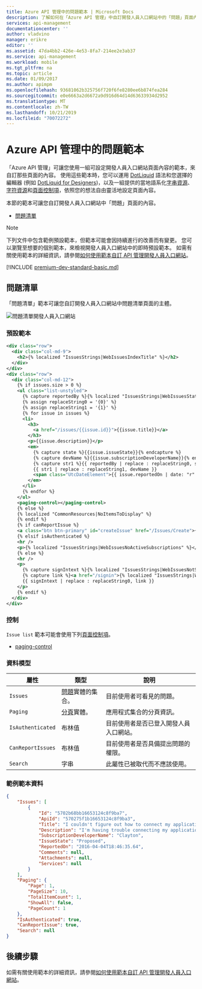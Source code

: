 ```yaml
---
title: Azure API 管理中的問題範本 | Microsoft Docs
description: 了解如何在「Azure API 管理」中自訂開發人員入口網站中的「問題」頁面內容。
services: api-management
documentationcenter: ''
author: vladvino
manager: erikre
editor: ''
ms.assetid: 47da4bb2-426e-4e53-8fa7-214ee2e3ab37
ms.service: api-management
ms.workload: mobile
ms.tgt_pltfrm: na
ms.topic: article
ms.date: 01/09/2017
ms.author: apimpm
ms.openlocfilehash: 93681062b325756f720f6fe8280ee6b874fea284
ms.sourcegitcommit: e0e6663a2d6672a9d916d64d14d63633934d2952
ms.translationtype: MT
ms.contentlocale: zh-TW
ms.lasthandoff: 10/21/2019
ms.locfileid: "70072272"
---
```

# <a name="issue-templates-in-azure-api-management"></a>Azure API 管理中的問題範本
「Azure API 管理」可讓您使用一組可設定開發人員入口網站頁面內容的範本，來自訂那些頁面的內容。 使用這些範本時，您可以運用 [DotLiquid](http://dotliquidmarkup.org/) 語法和您選擇的編輯器 (例如 [DotLiquid for Designers](https://github.com/dotliquid/dotliquid/wiki/DotLiquid-for-Designers))，以及一組提供的當地語系化[字串資源](api-management-template-resources.md#strings)、[字符資源](api-management-template-resources.md#glyphs)和[頁面控制項](api-management-page-controls.md)，依照您的想法自由靈活地設定頁面內容。  
  
 本節的範本可讓您自訂開發人員入口網站中「問題」頁面的內容。  
  
-   [問題清單](#IssueList)  
  
> [!NOTE]
>  下列文件中包含範例預設範本，但範本可能會因持續進行的改善而有變更。 您可以瀏覽至想要的個別範本，來檢視開發人員入口網站中的即時預設範本。 如需有關使用範本的詳細資訊，請參閱[如何使用範本自訂 API 管理開發人員入口網站](api-management-developer-portal-templates.md)。  

[!INCLUDE [premium-dev-standard-basic.md](../../includes/api-management-availability-premium-dev-standard-basic.md)]
  
##  <a name="IssueList"></a> 問題清單  
 「問題清單」範本可讓您自訂開發人員入口網站中問題清單頁面的主體。  
  
 ![問題清單開發人員入口網站](./media/api-management-issue-templates/APIM-Issue-List-Developer-Portal.png "APIM 問題清單開發人員入口網站")  
  
### <a name="default-template"></a>預設範本  
  
```xml
<div class="row">
  <div class="col-md-9">
    <h2>{% localized "IssuesStrings|WebIssuesIndexTitle" %}</h2>
  </div>
</div>
<div class="row">
  <div class="col-md-12">
    {% if issues.size > 0 %}
    <ul class="list-unstyled">
      {% capture reportedBy %}{% localized "IssuesStrings|WebIssuesStatusReportedBy" %}{% endcapture %}
      {% assign replaceString0 = '{0}' %}
      {% assign replaceString1 = '{1}' %}
      {% for issue in issues %}
      <li>
        <h3>
          <a href="/issues/{{issue.id}}">{{issue.title}}</a>
        </h3>
        <p>{{issue.description}}</p>
        <em>
          {% capture state %}{{issue.issueState}}{% endcapture %}
          {% capture devName %}{{issue.subscriptionDeveloperName}}{% endcapture %}
          {% capture str1 %}{{ reportedBy | replace : replaceString0, state }}{% endcapture %}
          {{ str1 | replace : replaceString1, devName }}
          <span class="UtcDateElement">{{ issue.reportedOn | date: "r" }}</span>
        </em>
      </li>
      {% endfor %}
    </ul>
    <paging-control></paging-control>
    {% else %}
    {% localized "CommonResources|NoItemsToDisplay" %}
    {% endif %}
    {% if canReportIssue %}
    <a class="btn btn-primary" id="createIssue" href="/Issues/Create">{% localized "IssuesStrings|WebIssuesReportIssueButton" %}</a>
    {% elsif isAuthenticated %}
    <hr />
    <p>{% localized "IssuesStrings|WebIssuesNoActiveSubscriptions" %}</p>
    {% else %}
    <hr />
    <p>
      {% capture signIntext %}{% localized "IssuesStrings|WebIssuesNotSignin" %}{% endcapture %}
      {% capture link %}<a href="/signin">{% localized "IssuesStrings|WebIssuesSignIn" %}</a>{% endcapture %}
      {{ signIntext | replace : replaceString0, link }}
    </p>
    {% endif %}
  </div>
</div>
```
  
### <a name="controls"></a>控制  
 `Issue list` 範本可能會使用下列[頁面控制項](api-management-page-controls.md)。  
  
-   [paging-control](api-management-page-controls.md#paging-control)  
  
### <a name="data-model"></a>資料模型  
  
|屬性|類型|說明|  
|--------------|----------|-----------------|  
|`Issues`|[問題](api-management-template-data-model-reference.md#Issue)實體的集合。|目前使用者可看見的問題。|  
|`Paging`|[分頁](api-management-template-data-model-reference.md#Paging)實體。|應用程式集合的分頁資訊。|  
|`IsAuthenticated`|布林值|目前使用者是否已登入開發人員入口網站。|  
|`CanReportIssues`|布林值|目前使用者是否具備提出問題的權限。|  
|`Search`|字串|此屬性已被取代而不應該使用。|  
  
### <a name="sample-template-data"></a>範例範本資料  
  
```json
{
    "Issues": [
        {
            "Id": "5702b68bb16653124c8f9ba7",
            "ApiId": "570275f1b16653124c8f9ba3",
            "Title": "I couldn't figure out how to connect my application to the API",
            "Description": "I'm having trouble connecting my application to the backend API.",
            "SubscriptionDeveloperName": "Clayton",
            "IssueState": "Proposed",
            "ReportedOn": "2016-04-04T18:46:35.64",
            "Comments": null,
            "Attachments": null,
            "Services": null
        }
    ],
    "Paging": {
        "Page": 1,
        "PageSize": 10,
        "TotalItemCount": 1,
        "ShowAll": false,
        "PageCount": 1
    },
    "IsAuthenticated": true,
    "CanReportIssue": true,
    "Search": null
}
```

## <a name="next-steps"></a>後續步驟
如需有關使用範本的詳細資訊，請參閱[如何使用範本自訂 API 管理開發人員入口網站](api-management-developer-portal-templates.md)。
